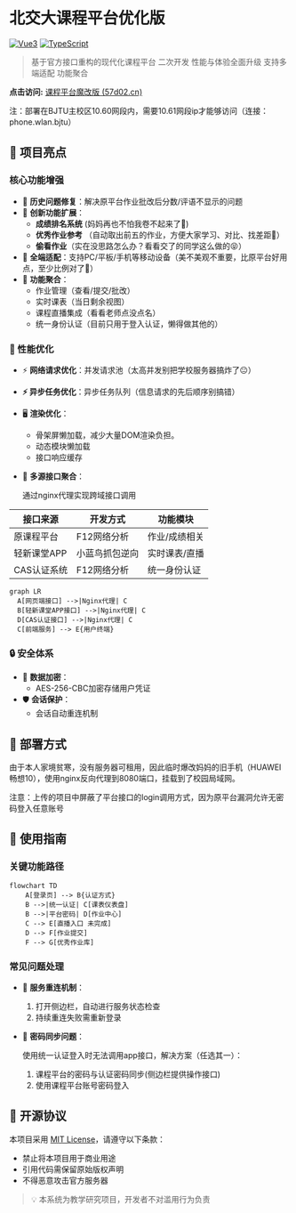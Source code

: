 # 北交大课程平台优化版


[![Vue3](https://img.shields.io/badge/Vue3-4FC08D?logo=vuedotjs&logoColor=white)](https://vuejs.org/)
[![TypeScript](https://img.shields.io/badge/TypeScript-3178C6?logo=typescript&logoColor=white)](https://www.typescriptlang.org/)

> 基于官方接口重构的现代化课程平台 二次开发 性能与体验全面升级 支持多端适配 功能聚合 

**点击访问:** [课程平台魔改版 (57d02.cn)](http://hw.57d02.cn:8080/)

注：部署在BJTU主校区10.60网段内，需要10.61网段ip才能够访问（连接：phone.wlan.bjtu）

## 🌟 项目亮点

### 核心功能增强

- 🐞 **历史问题修复**：解决原平台作业批改后分数/评语不显示的问题
- 🚀 **创新功能扩展**：
  - **成绩排名系统** (妈妈再也不怕我卷不起来了😤)
  - **优秀作业参考** （自动取出前五的作业，方便大家学习、对比、找差距🤔）
  - **偷看作业**（实在没思路怎么办？看看交了的同学这么做的😝）
- 📱 **全端适配**：支持PC/平板/手机等移动设备（美不美观不重要，比原平台好用点，至少比例对了🤗）
- 🧩 **功能聚合**：
  - 作业管理（查看/提交/批改）
  - 实时课表（当日剩余视图）
  - 课程直播集成（看看老师点没点名）
  - 统一身份认证（目前只用于登入认证，懒得做其他的）

### 🚄 性能优化
- ⚡ **网络请求优化**：并发请求池（太高并发别把学校服务器搞炸了😐）
  
- **⚡ 异步任务优化**：异步任务队列（信息请求的先后顺序别搞错）
  
- 🖥️ **渲染优化**：
  - 骨架屏懒加载，减少大量DOM渲染负担。
  - 动态模块懒加载
  - 接口响应缓存
  
- 🔗 **多源接口聚合**：
  
  通过nginx代理实现跨域接口调用
  
| 接口来源    | 开发方式       | 功能模块      |
| ----------- | -------------- | ------------- |
| 原课程平台  | F12网络分析    | 作业/成绩相关 |
| 轻新课堂APP | 小蓝鸟抓包逆向 | 实时课表/直播 |
| CAS认证系统 | F12网络分析    | 统一身份认证  |

  ```mermaid
  graph LR
    A[网页端接口] -->|Nginx代理| C
    B[轻新课堂APP接口] -->|Nginx代理| C
    D[CAS认证接口] -->|Nginx代理| C
    C[前端服务] --> E{用户终端}
  ```

### 🔒 安全体系

- 🔐 **数据加密**：
  - AES-256-CBC加密存储用户凭证
- 🛡️ **会话保护**：
  - 会话自动重连机制

## 🚀 部署方式

由于本人家境贫寒，没有服务器可租用，因此临时爆改妈妈的旧手机（HUAWEI 畅想10），使用nginx反向代理到8080端口，挂载到了校园局域网。

注意：上传的项目中屏蔽了平台接口的login调用方式，因为原平台漏洞允许无密码登入任意账号





## 📖 使用指南

### 关键功能路径
```mermaid
flowchart TD
    A[登录页] --> B{认证方式}
    B -->|统一认证| C[课表仪表盘]
    B -->|平台密码| D[作业中心]
    C --> E[直播入口 未完成]
    D --> F[作业提交]
    F --> G[优秀作业库]
```

### 常见问题处理
- 🔄 **服务重连机制**：
  1. 打开侧边栏，自动进行服务状态检查
  4. 持续重连失败需重新登录
  
- 🔑 **密码同步问题**：
  
  使用统一认证登入时无法调用app接口，解决方案（任选其一）：
  
  1. 课程平台的密码与认证密码同步(侧边栏提供操作接口)
  2. 使用课程平台账号密码登入



## 📜 开源协议
本项目采用 [MIT License](LICENSE)，请遵守以下条款：
- 禁止将本项目用于商业用途
- 引用代码需保留原始版权声明
- 不得恶意攻击官方服务器

> 💡 本系统为教学研究项目，开发者不对滥用行为负责